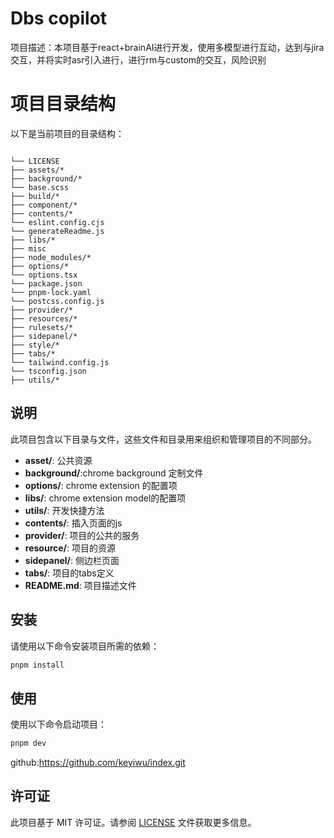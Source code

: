 # Dbs copilot  

项目描述：本项目基于react+brainAI进行开发，使用多模型进行互动，达到与jira 交互，并将实时asr引入进行，进行rm与custom的交互，风险识别 
# 项目目录结构  

以下是当前项目的目录结构：  

```  

└── LICENSE
├── assets/*
├── background/*
└── base.scss
├── build/*
├── component/*
├── contents/*
└── eslint.config.cjs
└── generateReadme.js
├── libs/*
├── misc
├── node_modules/*
├── options/*
└── options.tsx
└── package.json
└── pnpm-lock.yaml
└── postcss.config.js
├── provider/*
├── resources/*
├── rulesets/*
├── sidepanel/*
├── style/*
├── tabs/*
└── tailwind.config.js
└── tsconfig.json
├── utils/*
```  

## 说明  

此项目包含以下目录与文件，这些文件和目录用来组织和管理项目的不同部分。  

- **asset/**: 公共资源 
- **background/**:chrome background 定制文件   
- **options/**: chrome extension 的配置项
- **libs/**: chrome extension model的配置项
- **utils/**: 开发快捷方法
- **contents/**: 插入页面的js
- **provider/**: 项目的公共的服务
- **resource/**: 项目的资源
- **sidepanel/**: 侧边栏页面
- **tabs/**: 项目的tabs定义
- **README.md**: 项目描述文件  
## 安装  

请使用以下命令安装项目所需的依赖：  

```bash  
pnpm install  
```  

## 使用  

使用以下命令启动项目：  

```bash  
pnpm dev  
```  
github:https://github.com/keyiwu/index.git
## 许可证  

此项目基于 MIT 许可证。请参阅 [LICENSE](./LICENSE) 文件获取更多信息。  
